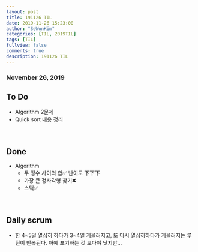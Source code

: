 ```yaml
---
layout: post
title: 191126 TIL 
date: 2019-11-26 15:23:00
author: "SeWonKim"
categories: [TIL, 2019TIL]
tags: [TIL]
fullview: false
comments: true
description: 191126 TIL
---
```


### November 26, 2019

## To Do
- Algorithm 2문제
- Quick sort 내용 정리

　
　
## Done
- Algorithm
    - 두 정수 사이의 합✅ 난이도 下下下
    - 가장 큰 정사각형 찾기❌
    - 스택✅
    


　
　
## Daily scrum 
- 한 4~5일 열심히 하다가 3~4일 게을러지고, 또 다시 열심히하다가 게을러지는 루틴이 반복된다. 아예 포기하는 것 보다야 낫지만... 
    

　
